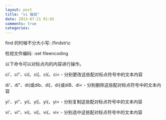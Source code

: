 ```yaml
---
layout: post
title: "vi 猫纸"
date: 2013-07-21 01:02
comments: true
categories: 
---
```


find 的时候不分大小写:
/findstr\c

检视文件编码:
:set fileencoding

以下命令可以对标点内的内容进行操作。

ci'、ci"、ci(、ci[、ci{、ci< - 分别更改这些配对标点符号中的文本内容

di'、di"、di(或dib、di[、di{或diB、di< - 分别删除这些配对标点符号中的文本内容

yi'、yi"、yi(、yi[、yi{、yi< - 分别复制这些配对标点符号中的文本内容

vi'、vi"、vi(、vi[、vi{、vi< - 分别选中这些配对标点符号中的文本内容

